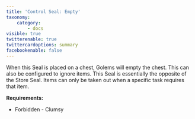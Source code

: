 ```yaml
---
title: 'Control Seal: Empty'
taxonomy:
    category:
        - docs
visible: true
twitterenable: true
twittercardoptions: summary
facebookenable: false
---
```


When this Seal is placed on a chest, Golems will empty the chest. This can also be configured to ignore items. This Seal is essentially the opposite of the Store Seal. Items can only be taken out when a specific task requires that item.

**Requirements:**

* Forbidden - Clumsy
